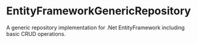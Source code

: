 # EntityFrameworkGenericRepository
A generic repository implementation for .Net EntityFramework including basic CRUD operations.
